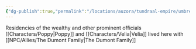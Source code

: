 ```yaml
---
{"dg-publish":true,"permalink":"/locations/auzora/tundraal-empire/umbren/phelian-ward/"}
---
```



Residencies of the wealthy and other prominent officials
[[Characters/Poppy\|Poppy]] and [[Characters/Velia\|Velia]] lived here with [[NPC/Allies/The Dumont Family\|The Dumont Family]]